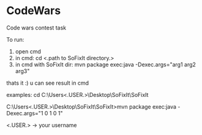 # CodeWars
Code wars contest task 

To run: 
1. open cmd
2. in cmd: 
	cd <.path to SoFixIt directory.>
3. in cmd with SoFixIt dir: 
	mvn package exec:java -Dexec.args="arg1 arg2 arg3"

thats it :) u can see result in cmd

examples:
cd C:\Users\<.USER.>\Desktop\SoFixIt\SoFixIt

C:\Users\<.USER.>\Desktop\SoFixIt\SoFixIt>mvn package exec:java -Dexec.args="1 0 1 0 1"

<.USER.> -> your username 
